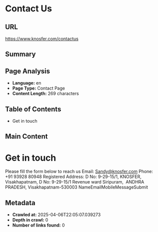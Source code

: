 # Contact Us

## URL
https://www.knosfer.com/contactus

## Summary


## Page Analysis
- **Language:** en
- **Page Type:** Contact Page
- **Content Length:** 269 characters

## Table of Contents
- Get in touch

## Main Content
# Get in touch
Please fill the form below to reach us
Email: Sandy@knosfer.com
Phone: +91 93928 80948
Registered Address:
D No: 9-29-15/1, KNOSFER, Visakhapatnam, D No: 9-29-15/1
Revenue ward Siripuram,  ANDHRA PRADESH,
Visakhapatnam-530003
NameEmailMobileMessageSubmit

## Metadata
- **Crawled at:** 2025-04-06T22:05:07.039273
- **Depth in crawl:** 0
- **Number of links found:** 0
